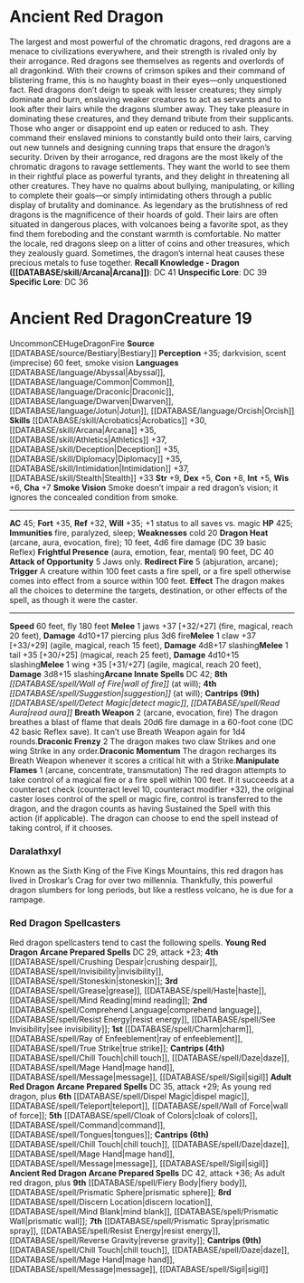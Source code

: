 ﻿---
ac: '45'
alignment: CE
all_resistance: null
burrow_speed: null
charisma: '+7'
climb_speed: null
constitution: '+8'
creature_ability:
- Attack of Opportunity
- Breath Weapon
- Draconic Frenzy
- Draconic Momentum
- Dragon Heat
- ''
- Frightful Presence
- Manipulate Flames
- Redirect Fire
- Smoke Vision
creature_family: '[[DATABASE/monsterfamily/Dragon, Red|Dragon, Red]]'
description: "The largest and most powerful of the chromatic dragons, red dragons\
  \ are a menace to civilizations everywhere, and their strength is rivaled only by\
  \ their arrogance. Red dragons see themselves as regents and overlords of all dragonkind.\
  \ With their crowns of crimson spikes and their command of blistering frame, this\
  \ is no haughty boast in their eyes\u2014only unquestioned fact.<br/><br/> Red dragons\
  \ don\u2019t deign to speak with lesser creatures; they simply dominate and burn,\
  \ enslaving weaker creatures to act as servants and to look after their lairs while\
  \ the dragons slumber away. They take pleasure in dominating these creatures, and\
  \ they demand tribute from their supplicants. Those who anger or disappoint end\
  \ up eaten or reduced to ash. They command their enslaved minions to constantly\
  \ build onto their lairs, carving out new tunnels and designing cunning traps that\
  \ ensure the dragon\u2019s security.<br/><br/> Driven by their arrogance, red dragons\
  \ are the most likely of the chromatic dragons to ravage settlements. They want\
  \ the world to see them in their rightful place as powerful tyrants, and they delight\
  \ in threatening all other creatures. They have no qualms about bullying, manipulating,\
  \ or killing to complete their goals\u2014or simply intimidating others through\
  \ a public display of brutality and dominance.<br/><br/> As legendary as the brutishness\
  \ of red dragons is the magnificence of their hoards of gold. Their lairs are often\
  \ situated in dangerous places, with volcanoes being a favorite spot, as they find\
  \ them foreboding and the constant warmth is comfortable. No matter the locale,\
  \ red dragons sleep on a litter of coins and other treasures, which they zealously\
  \ guard. Sometimes, the dragon\u2019s internal heat causes these precious metals\
  \ to fuse together.<br/><br/><b><u>Recall Knowledge - Dragon</u> ( [[DATABASE/skill/Arcana|Arcana]]\
  \ )</b>: DC 41<br/><b><u>Unspecific Lore</u></b>: DC 39<br/><b><u>Specific Lore</u></b>:\
  \ DC 36"
dexterity: '+5'
element: Fire
fly_speed: '180'
fortitude: '+35'
hardness: null
hp: '425'
id: '138'
immunity:
- fire
- paralyzed
- sleep
intelligence: '+5'
land_speed: '60'
language:
- '[[DATABASE/language/Abyssal|Abyssal]]'
- '[[DATABASE/language/Common|Common]]'
- '[[DATABASE/language/Draconic|Draconic]]'
- '[[DATABASE/language/Dwarven|Dwarven]]'
- '[[DATABASE/language/Jotun|Jotun]]'
- '[[DATABASE/language/Orcish|Orcish]]'
level: '19'
max_speed: '180'
name: Ancient Red Dragon
perception: '+35'
rarity: Uncommon
reflex: '+32'
resistance: null
rus_type_level: null
school: null
sense:
- darkvision
- scent (imprecise) 60 feet
- smoke vision
size: Huge
skill:
- '[[DATABASE/skill/Acrobatics|Acrobatics]] +30'
- '[[DATABASE/skill/Arcana|Arcana]] +35'
- '[[DATABASE/skill/Athletics|Athletics]] +37'
- '[[DATABASE/skill/Deception|Deception]] +35'
- '[[DATABASE/skill/Diplomacy|Diplomacy]] +35'
- '[[DATABASE/skill/Intimidation|Intimidation]] +37'
- '[[DATABASE/skill/Stealth|Stealth]] +33'
source: '[[DATABASE/source/Bestiary|Bestiary]]'
speed:
- 60 feet
- fly 180 feet
spell:
- '[[DATABASE/spell/Detect Magic|Detect Magic]]'
- '[[DATABASE/spell/Read Aura|ReadAura]]'
- '[[DATABASE/spell/Suggestion|Suggestion]]'
- '[[DATABASE/spell/Wall of Fire|Wall of Fire]]'
strength: '+9'
strength_req: '9'
strongest_save:
- Fortitude
- Will
swim_speed: null
trait:
- '[[DATABASE/trait/Dragon|Dragon]]'
- '[[DATABASE/trait/Fire|Fire]]'
- '[[DATABASE/trait/Uncommon|Uncommon]]'
type: Creature
vision: Darkvision
weakest_save:
- Reflex
weakness:
- cold 20
will: '+35'
wisdom: '+6'

---
# Ancient Red Dragon

The largest and most powerful of the chromatic dragons, red dragons are a menace to civilizations everywhere, and their strength is rivaled only by their arrogance. Red dragons see themselves as regents and overlords of all dragonkind. With their crowns of crimson spikes and their command of blistering frame, this is no haughty boast in their eyes—only unquestioned fact.
 Red dragons don’t deign to speak with lesser creatures; they simply dominate and burn, enslaving weaker creatures to act as servants and to look after their lairs while the dragons slumber away. They take pleasure in dominating these creatures, and they demand tribute from their supplicants. Those who anger or disappoint end up eaten or reduced to ash. They command their enslaved minions to constantly build onto their lairs, carving out new tunnels and designing cunning traps that ensure the dragon’s security.
 Driven by their arrogance, red dragons are the most likely of the chromatic dragons to ravage settlements. They want the world to see them in their rightful place as powerful tyrants, and they delight in threatening all other creatures. They have no qualms about bullying, manipulating, or killing to complete their goals—or simply intimidating others through a public display of brutality and dominance.
 As legendary as the brutishness of red dragons is the magnificence of their hoards of gold. Their lairs are often situated in dangerous places, with volcanoes being a favorite spot, as they find them foreboding and the constant warmth is comfortable. No matter the locale, red dragons sleep on a litter of coins and other treasures, which they zealously guard. Sometimes, the dragon’s internal heat causes these precious metals to fuse together.
**Recall Knowledge - Dragon ([[DATABASE/skill/Arcana|Arcana]])**: DC 41
**Unspecific Lore**: DC 39
**Specific Lore**: DC 36

# Ancient Red Dragon<span class="item-type">Creature 19</span>

<span class="trait-uncommon item-trait">Uncommon</span><span class="trait-alignment item-trait">CE</span><span class="trait-size item-trait">Huge</span><span class="item-trait">Dragon</span><span class="item-trait">Fire</span>
**Source** [[DATABASE/source/Bestiary|Bestiary]]
**Perception** +35; darkvision, scent (imprecise) 60 feet, smoke vision
**Languages** [[DATABASE/language/Abyssal|Abyssal]], [[DATABASE/language/Common|Common]], [[DATABASE/language/Draconic|Draconic]], [[DATABASE/language/Dwarven|Dwarven]], [[DATABASE/language/Jotun|Jotun]], [[DATABASE/language/Orcish|Orcish]]
**Skills** [[DATABASE/skill/Acrobatics|Acrobatics]] +30, [[DATABASE/skill/Arcana|Arcana]] +35, [[DATABASE/skill/Athletics|Athletics]] +37, [[DATABASE/skill/Deception|Deception]] +35, [[DATABASE/skill/Diplomacy|Diplomacy]] +35, [[DATABASE/skill/Intimidation|Intimidation]] +37, [[DATABASE/skill/Stealth|Stealth]] +33
**Str** +9, **Dex** +5, **Con** +8, **Int** +5, **Wis** +6, **Cha** +7
**Smoke Vision** Smoke doesn’t impair a red dragon’s vision; it ignores the concealed condition from smoke.

---
**AC** 45; **Fort** +35, **Ref** +32, **Will** +35; +1 status to all saves vs. magic
**HP** 425; **Immunities** fire, paralyzed, sleep; **Weaknesses** cold 20
<span class="in-box-ability">**Dragon Heat** (arcane, aura, evocation, fire); 10 feet, 4d6 fire damage (DC 39 basic Reflex)</span><span class="in-box-ability"> **Frightful Presence** (aura, emotion, fear, mental) 90 feet, DC 40</span><span class="in-box-ability"> **Attack of Opportunity** <span class="action-icon">5</span> Jaws only.</span><span class="in-box-ability"> **Redirect Fire** <span class="action-icon">5</span> (abjuration, arcane); **Trigger** A creature within 100 feet casts a fire spell, or a fire spell otherwise comes into effect from a source within 100 feet. **Effect** The dragon makes all the choices to determine the targets, destination, or other effects of the spell, as though it were the caster.</span>

---
**Speed** 60 feet, fly 180 feet
<span class="in-box-ability">**Melee** <span class="action-icon">1</span> jaws +37 [+32/+27] (fire, magical, reach 20 feet), **Damage** 4d10+17 piercing plus 3d6 fire</span><span class="in-box-ability">**Melee** <span class="action-icon">1</span> claw +37 [+33/+29] (agile, magical, reach 15 feet), **Damage** 4d8+17 slashing</span><span class="in-box-ability">**Melee** <span class="action-icon">1</span> tail +35 [+30/+25] (magical, reach 25 feet), **Damage** 4d10+15 slashing</span><span class="in-box-ability">**Melee** <span class="action-icon">1</span> wing +35 [+31/+27] (agile, magical, reach 20 feet), **Damage** 3d8+15 slashing</span>**Arcane Innate Spells** DC 42; **8th** _[[DATABASE/spell/Wall of Fire|wall of fire]]_ (at will); **4th** _[[DATABASE/spell/Suggestion|suggestion]]_ (at will); **Cantrips** **(9th)** _[[DATABASE/spell/Detect Magic|detect magic]]_, _[[DATABASE/spell/Read Aura|read aura]]_
<span class="in-box-ability">**Breath Weapon** <span class="action-icon">2</span> (arcane, evocation, fire) The dragon breathes a blast of flame that deals 20d6 fire damage in a 60-foot cone (DC 42 basic Reflex save). It can’t use Breath Weapon again for 1d4 rounds.</span><span class="in-box-ability">**Draconic Frenzy** <span class="action-icon">2</span> The dragon makes two claw Strikes and one wing Strike in any order.</span><span class="in-box-ability">**Draconic Momentum** The dragon recharges its Breath Weapon whenever it scores a critical hit with a Strike.</span><span class="in-box-ability">**Manipulate Flames** <span class="action-icon">1</span> (arcane, concentrate, transmutation) The red dragon attempts to take control of a magical fire or a fire spell within 100 feet. If it succeeds at a counteract check (counteract level 10, counteract modifier +32), the original caster loses control of the spell or magic fire, control is transferred to the dragon, and the dragon counts as having Sustained the Spell with this action (if applicable). The dragon can choose to end the spell instead of taking control, if it chooses.</span>

###  Daralathxyl

Known as the Sixth King of the Five Kings Mountains, this red dragon has lived in Droskar’s Crag for over two millennia. Thankfully, this powerful dragon slumbers for long periods, but like a restless volcano, he is due for a rampage.

###  Red Dragon Spellcasters

Red dragon spellcasters tend to cast the following spells.
**Young Red Dragon**
**Arcane Prepared Spells** DC 29, attack +23; **4th** [[DATABASE/spell/Crushing Despair|crushing despair]], [[DATABASE/spell/Invisibility|invisibility]], [[DATABASE/spell/Stoneskin|stoneskin]]; **3rd** [[DATABASE/spell/Grease|grease]], [[DATABASE/spell/Haste|haste]], [[DATABASE/spell/Mind Reading|mind reading]]; **2nd** [[DATABASE/spell/Comprehend Language|comprehend language]], [[DATABASE/spell/Resist Energy|resist energy]], [[DATABASE/spell/See Invisibility|see invisibility]]; **1st** [[DATABASE/spell/Charm|charm]], [[DATABASE/spell/Ray of Enfeeblement|ray of enfeeblement]], [[DATABASE/spell/True Strike|true strike]]; **Cantrips (4th)** [[DATABASE/spell/Chill Touch|chill touch]], [[DATABASE/spell/Daze|daze]], [[DATABASE/spell/Mage Hand|mage hand]], [[DATABASE/spell/Message|message]], [[DATABASE/spell/Sigil|sigil]]
**Adult Red Dragon**
**Arcane Prepared Spells** DC 35, attack +29; As young red dragon, plus **6th** [[DATABASE/spell/Dispel Magic|dispel magic]], [[DATABASE/spell/Teleport|teleport]], [[DATABASE/spell/Wall of Force|wall of force]]; **5th** [[DATABASE/spell/Cloak of Colors|cloak of colors]], [[DATABASE/spell/Command|command]], [[DATABASE/spell/Tongues|tongues]]; **Cantrips (6th)** [[DATABASE/spell/Chill Touch|chill touch]], [[DATABASE/spell/Daze|daze]], [[DATABASE/spell/Mage Hand|mage hand]], [[DATABASE/spell/Message|message]], [[DATABASE/spell/Sigil|sigil]]
**Ancient Red Dragon**
**Arcane Prepared Spells** DC 42, attack +36; As adult red dragon, plus **9th** [[DATABASE/spell/Fiery Body|fiery body]], [[DATABASE/spell/Prismatic Sphere|prismatic sphere]]; **8rd** [[DATABASE/spell/Discern Location|discern location]], [[DATABASE/spell/Mind Blank|mind blank]], [[DATABASE/spell/Prismatic Wall|prismatic wall]]; **7th** [[DATABASE/spell/Prismatic Spray|prismatic spray]], [[DATABASE/spell/Resist Energy|resist energy]], [[DATABASE/spell/Reverse Gravity|reverse gravity]]; **Cantrips (9th)** [[DATABASE/spell/Chill Touch|chill touch]], [[DATABASE/spell/Daze|daze]], [[DATABASE/spell/Mage Hand|mage hand]], [[DATABASE/spell/Message|message]], [[DATABASE/spell/Sigil|sigil]]